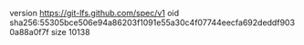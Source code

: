 version https://git-lfs.github.com/spec/v1
oid sha256:55305bce506e94a86203f1091e55a30c4f07744eecfa692deddf9030a88a0f7f
size 10138
